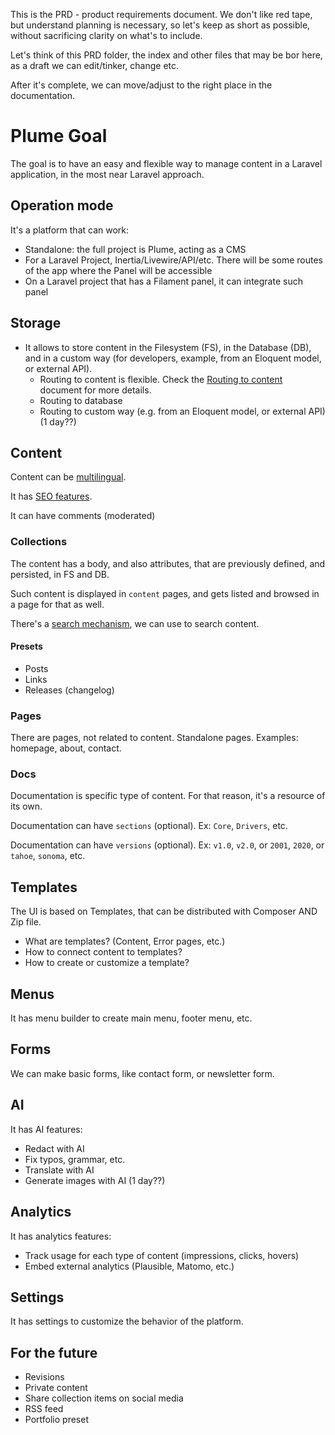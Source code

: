 This is the PRD - product requirements document. We don't like red tape, but understand planning is necessary, so let's
keep as short as possible, without sacrificing clarity on what's to include.

Let's think of this PRD folder, the index and other files that may be bor here, as a draft we can edit/tinker, change
etc.

After it's complete, we can move/adjust to the right place in the documentation.

# Plume Goal

The goal is to have an easy and flexible way to manage content in a Laravel application, in the most near Laravel
approach.

## Operation mode

It's a platform that can work:

- Standalone: the full project is Plume, acting as a CMS
- For a Laravel Project, Inertia/Livewire/API/etc. There will be some routes of the app where the Panel will be
  accessible
- On a Laravel project that has a Filament panel, it can integrate such panel

## Storage

- It allows to store content in the Filesystem (FS), in the Database (DB), and in a custom way (for developers, example,
  from an Eloquent model, or external API).
  - Routing to content is flexible. Check the [Routing to content](routing-to-content.md) document for more details.
  - Routing to database
  - Routing to custom way (e.g. from an Eloquent model, or external API) (1 day??)
  
## Content

Content can be [multilingual](multilingual.md).

It has [SEO features](seo.md).

It can have comments (moderated)

### Collections

The content has a body, and also attributes, that are previously defined, and persisted, in FS and DB.

Such content is displayed in `content` pages, and gets listed and browsed in a page for that as well.

There's a [search mechanism](search.md), we can use to search content.

#### Presets

- Posts
- Links
- Releases (changelog)

### Pages

There are pages, not related to content. Standalone pages. Examples: homepage, about, contact.

### Docs

Documentation is specific type of content. For that reason, it's a resource of its own.

Documentation can have `sections` (optional). Ex: `Core`, `Drivers`, etc.

Documentation can have `versions` (optional). Ex: `v1.0`, `v2.0`, or `2001`, `2020`, or `tahoe`, `sonoma`, etc.

## Templates

The UI is based on Templates, that can be distributed with Composer AND Zip file.

- What are templates? (Content, Error pages, etc.)
- How to connect content to templates?
- How to create or customize a template?

## Menus

It has menu builder to create main menu, footer menu, etc.

## Forms

We can make basic forms, like contact form, or newsletter form.

## AI

It has AI features:

- Redact with AI
- Fix typos, grammar, etc.
- Translate with AI
- Generate images with AI (1 day??)

## Analytics

It has analytics features:
- Track usage for each type of content (impressions, clicks, hovers)
- Embed external analytics (Plausible, Matomo, etc.)

## Settings

It has settings to customize the behavior of the platform.

## For the future

- Revisions
- Private content
- Share collection items on social media
- RSS feed
- Portfolio preset
